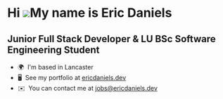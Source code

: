 Hi ![](https://user-images.githubusercontent.com/18350557/176309783-0785949b-9127-417c-8b55-ab5a4333674e.gif)My name is Eric Daniels
====================================================================================================================================

Junior Full Stack Developer & LU BSc Software Engineering Student
-----------------------------------------------------------------

* 🌍  I'm based in Lancaster
* 🖥️  See my portfolio at [ericdaniels.dev](http://ericdaniels.dev)
* ✉️  You can contact me at [jobs@ericdaniels.dev](mailto:jobs@ericdaniels.dev)

